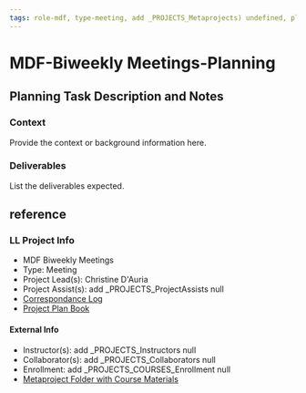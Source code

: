 ```yaml
---
tags: role-mdf, type-meeting, add _PROJECTS_Metaprojects) undefined, planning
---
```


# MDF-Biweekly Meetings-Planning

## Planning Task Description and Notes

### Context
Provide the context or background information here.

### Deliverables
List the deliverables expected.


## reference
### LL Project Info
* MDF Biweekly Meetings
* Type: Meeting
* Project Lead(s): Christine D'Auria
* Project Assist(s): add _PROJECTS_ProjectAssists null
* [Correspondance Log](https://drive.google.com/drive/folders/1Qf2Bo9wObdAGB5JMjM1nhLQmAXuQWSGn?usp=drive_link)
* [Project Plan Book](https://hackmd.io/@ll-23-24/BygT9gZrRh)

#### External Info
* Instructor(s): add _PROJECTS_Instructors null
* Collaborator(s): add _PROJECTS_Collaborators null
* Enrollment: add _PROJECTS_COURSES_Enrollment null
* [Metaproject Folder with Course Materials](https://drive.google.com/drive/folders/1VfGtNbNfxlC0qtMNaagwqci2D-a0pzrH?usp=drive_link)